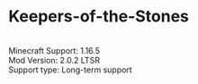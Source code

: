 # Keepers-of-the-Stones
<br/>Minecraft Support: 1.16.5
<br/>Mod Version: 2.0.2 LTSR
<br/>Support type: Long-term support
